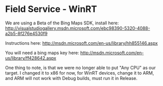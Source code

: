 # Field Service - WinRT

We are using a Beta of the Bing Maps SDK, install here: http://visualstudiogallery.msdn.microsoft.com/ebc98390-5320-4088-a2b5-8f276e4530f9

Instructions here: http://msdn.microsoft.com/en-us/library/hh855146.aspx

You will need a bing maps key here: http://msdn.microsoft.com/en-us/library/ff428642.aspx

One thing to note, is that we were no longer able to put "Any CPU" as our target.  I changed it to x86 for now, for WinRT devices, change it to ARM, and ARM will not work with Debug builds, must run it in Release.